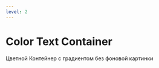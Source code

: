 ```yaml
---
level: 2
---
```


<KeyboardNavigation 
  :leftSlide="5"
  :rightSlide="7"
  :upSlide="2"
  :downSlide="8"
  :currentSlide="6"
/>

# Color Text Container 

Цветной Контейнер с градиентом без фоновой картинки

<TxtColorBloc 
    gradient="bg-gradient-to-r from-red to-orange-500"
    titleColor="text-blue"
    title="Заголовок"
    contentColor="#000000"
    content="Текст содержания"
    width="500px"
    height="300px"
    titleSize="24px"
    contentSize="16px"
/>

<!-- gradient
- from-pink-500 to-orange-500
- from-green-400 to-blue-500
- from-indigo-500 via-purple-500 to-pink-500

если нужен просто черный или белый контейнер
- from-white to-white"
- from-black to-black" -->

<NavButtonFixed 
    :slideNumber="6"
    buttonText="Left"
    buttonColor="bg-purple-500"
    width="60px"
    height="30px"
    textSize="16px"
    arrowSize="10px"
    position="left_bottom"
/>
<NavButtonFixed 
    :slideNumber="8"
    buttonText="Right"
    buttonColor="bg-purple-500"
    width="60px"
    height="30px"
    textSize="16px"
    arrowSize="10px"
    position="right_bottom"
/>